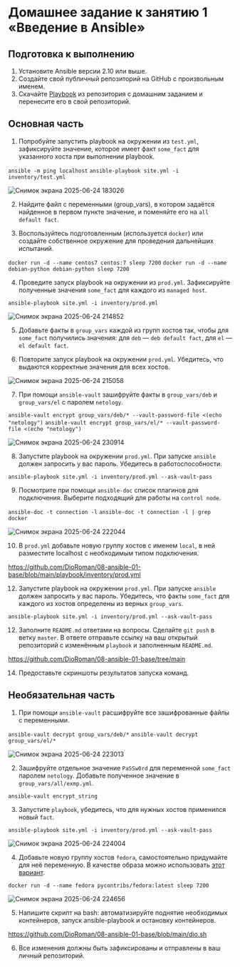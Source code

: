 # Домашнее задание к занятию 1 «Введение в Ansible»

## Подготовка к выполнению

1. Установите Ansible версии 2.10 или выше.
2. Создайте свой публичный репозиторий на GitHub с произвольным именем.
3. Скачайте [Playbook](./playbook/) из репозитория с домашним заданием и перенесите его в свой репозиторий.

## Основная часть

1. Попробуйте запустить playbook на окружении из `test.yml`, зафиксируйте значение, которое имеет факт `some_fact` для указанного хоста при выполнении playbook.

`ansible -m ping localhost`
`ansible-playbook site.yml -i inventory/test.yml`

![Снимок экрана 2025-06-24 183026](https://github.com/user-attachments/assets/6d65f43e-7632-42c0-bcff-8386447bf50b)

2. Найдите файл с переменными (group_vars), в котором задаётся найденное в первом пункте значение, и поменяйте его на `all default fact`.

3. Воспользуйтесь подготовленным (используется `docker`) или создайте собственное окружение для проведения дальнейших испытаний.

`docker run -d --name centos7 centos:7 sleep 7200`
`docker run -d --name debian-python debian-python sleep 7200`

4. Проведите запуск playbook на окружении из `prod.yml`. Зафиксируйте полученные значения `some_fact` для каждого из `managed host`.

`ansible-playbook site.yml -i inventory/prod.yml`

![Снимок экрана 2025-06-24 214852](https://github.com/user-attachments/assets/6cd833b7-e551-4016-b6b1-74e1080d03df)

5. Добавьте факты в `group_vars` каждой из групп хостов так, чтобы для `some_fact` получились значения: для `deb` — `deb default fact`, для `el` — `el default fact`.

6.  Повторите запуск playbook на окружении `prod.yml`. Убедитесь, что выдаются корректные значения для всех хостов.

![Снимок экрана 2025-06-24 215058](https://github.com/user-attachments/assets/1c3cdfdc-1b55-45e1-9898-0755c7e124a5)

7. При помощи `ansible-vault` зашифруйте факты в `group_vars/deb` и `group_vars/el` с паролем `netology`.

`ansible-vault encrypt group_vars/deb/* --vault-password-file <(echo "netology")`
`ansible-vault encrypt group_vars/el/* --vault-password-file <(echo "netology")`

![Снимок экрана 2025-06-24 230914](https://github.com/user-attachments/assets/c0bb9f5e-358f-4e92-a19e-09d998ea7a23)

8. Запустите playbook на окружении `prod.yml`. При запуске `ansible` должен запросить у вас пароль. Убедитесь в работоспособности.

`ansible-playbook site.yml -i inventory/prod.yml --ask-vault-pass`

9. Посмотрите при помощи `ansible-doc` список плагинов для подключения. Выберите подходящий для работы на `control node`.

`ansible-doc -t connection -l`
`ansible-doc -t connection -l | grep docker`

![Снимок экрана 2025-06-24 222044](https://github.com/user-attachments/assets/ed58a967-ebff-4c43-bfc1-363380b9b810)

10. В `prod.yml` добавьте новую группу хостов с именем  `local`, в ней разместите localhost с необходимым типом подключения.

https://github.com/DioRoman/08-ansible-01-base/blob/main/playbook/inventory/prod.yml

12. Запустите playbook на окружении `prod.yml`. При запуске `ansible` должен запросить у вас пароль. Убедитесь, что факты `some_fact` для каждого из хостов определены из верных `group_vars`.

`ansible-playbook site.yml -i inventory/prod.yml --ask-vault-pass`

12. Заполните `README.md` ответами на вопросы. Сделайте `git push` в ветку `master`. В ответе отправьте ссылку на ваш открытый репозиторий с изменённым `playbook` и заполненным `README.md`.

https://github.com/DioRoman/08-ansible-01-base/tree/main
  
14. Предоставьте скриншоты результатов запуска команд.

## Необязательная часть

1. При помощи `ansible-vault` расшифруйте все зашифрованные файлы с переменными.

`ansible-vault decrypt group_vars/deb/*`
`ansible-vault decrypt group_vars/el/*`

![Снимок экрана 2025-06-24 223013](https://github.com/user-attachments/assets/92afcc17-22d9-47d6-8904-d6f7ddf000a3)

2. Зашифруйте отдельное значение `PaSSw0rd` для переменной `some_fact` паролем `netology`. Добавьте полученное значение в `group_vars/all/exmp.yml`.

`ansible-vault encrypt_string`

3. Запустите `playbook`, убедитесь, что для нужных хостов применился новый `fact`.

`ansible-playbook site.yml -i inventory/prod.yml --ask-vault-pass`

![Снимок экрана 2025-06-24 224004](https://github.com/user-attachments/assets/4c917665-4e98-4441-a35d-39b2deb25169)

4. Добавьте новую группу хостов `fedora`, самостоятельно придумайте для неё переменную. В качестве образа можно использовать [этот вариант](https://hub.docker.com/r/pycontribs/fedora).

`docker run -d --name fedora pycontribs/fedora:latest sleep 7200`

![Снимок экрана 2025-06-24 224656](https://github.com/user-attachments/assets/348723ae-cf12-4c64-a92b-99ba656c1fd8)

5. Напишите скрипт на bash: автоматизируйте поднятие необходимых контейнеров, запуск ansible-playbook и остановку контейнеров.

https://github.com/DioRoman/08-ansible-01-base/blob/main/dio.sh

6. Все изменения должны быть зафиксированы и отправлены в ваш личный репозиторий.
